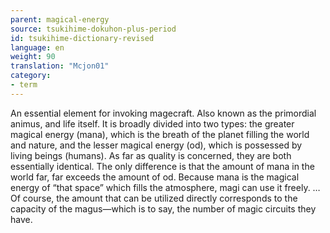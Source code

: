 ```yaml
---
parent: magical-energy
source: tsukihime-dokuhon-plus-period
id: tsukihime-dictionary-revised
language: en
weight: 90
translation: "Mcjon01"
category:
- term
---
```


An essential element for invoking magecraft. Also known as the primordial animus, and life itself.
It is broadly divided into two types: the greater magical energy (mana), which is the breath of the planet filling the world and nature, and the lesser magical energy (od), which is possessed by living beings (humans).
As far as quality is concerned, they are both essentially identical. The only difference is that the amount of mana in the world far, far exceeds the amount of od.
Because mana is the magical energy of “that space” which fills the atmosphere, magi can use it freely.
…Of course, the amount that can be utilized directly corresponds to the capacity of the magus—which is to say, the number of magic circuits they have.
